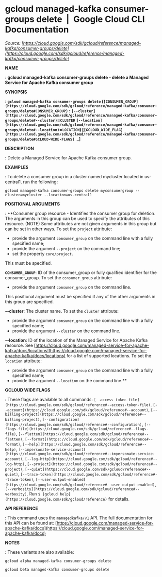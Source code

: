 # gcloud managed-kafka consumer-groups delete  |  Google Cloud CLI Documentation

*Source: [https://cloud.google.com/sdk/gcloud/reference/managed-kafka/consumer-groups/delete](https://cloud.google.com/sdk/gcloud/reference/managed-kafka/consumer-groups/delete)*

**NAME**

: **gcloud managed-kafka consumer-groups delete - delete a Managed Service for Apache Kafka consumer group**

**SYNOPSIS**

: **`gcloud managed-kafka consumer-groups delete` (`[CONSUMER_GROUP](https://cloud.google.com/sdk/gcloud/reference/managed-kafka/consumer-groups/delete#CONSUMER_GROUP)` : `[--cluster](https://cloud.google.com/sdk/gcloud/reference/managed-kafka/consumer-groups/delete#--cluster)`=`CLUSTER` `[--location](https://cloud.google.com/sdk/gcloud/reference/managed-kafka/consumer-groups/delete#--location)`=`LOCATION`) [`[GCLOUD_WIDE_FLAG](https://cloud.google.com/sdk/gcloud/reference/managed-kafka/consumer-groups/delete#GCLOUD-WIDE-FLAGS) …`]**

**DESCRIPTION**

: Delete a Managed Service for Apache Kafka consumer group.

**EXAMPLES**

: To delete a consumer group in a cluster named mycluster located in us-central1,
run the following:

```
gcloud managed-kafka consumer-groups delete myconsumergroup --cluster=mycluster --location=us-central1
```

**POSITIONAL ARGUMENTS**

: **Consumer group resource - Identifies the consumer group for deletion. The
arguments in this group can be used to specify the attributes of this resource.
(NOTE) Some attributes are not given arguments in this group but can be set in
other ways.
To set the `project` attribute:

- provide the argument `consumer_group` on the command line with a
fully specified name;
- provide the argument `--project` on the command line;
- set the property `core/project`.

This must be specified.

**`CONSUMER_GROUP`**:
ID of the consumer_group or fully qualified identifier for the consumer_group.
To set the `consumer_group` attribute:

- provide the argument `consumer_group` on the command line.

This positional argument must be specified if any of the other arguments in this
group are specified.

**--cluster**:
The cluster name.
To set the `cluster` attribute:

- provide the argument `consumer_group` on the command line with a
fully specified name;
- provide the argument `--cluster` on the command line.

**--location**:
ID of the location of the Managed Service for Apache Kafka resource. See [https://cloud.google.com/managed-service-for-apache-kafka/docs/locations](https://cloud.google.com/managed-service-for-apache-kafka/docs/locations)
for a list of supported locations.
To set the `location` attribute:

- provide the argument `consumer_group` on the command line with a
fully specified name;
- provide the argument `--location` on the command line.**

**GCLOUD WIDE FLAGS**

: These flags are available to all commands: `[--access-token-file](https://cloud.google.com/sdk/gcloud/reference#--access-token-file)`,
`[--account](https://cloud.google.com/sdk/gcloud/reference#--account)`, `[--billing-project](https://cloud.google.com/sdk/gcloud/reference#--billing-project)`,
`[--configuration](https://cloud.google.com/sdk/gcloud/reference#--configuration)`,
`[--flags-file](https://cloud.google.com/sdk/gcloud/reference#--flags-file)`,
`[--flatten](https://cloud.google.com/sdk/gcloud/reference#--flatten)`, `[--format](https://cloud.google.com/sdk/gcloud/reference#--format)`, `[--help](https://cloud.google.com/sdk/gcloud/reference#--help)`, `[--impersonate-service-account](https://cloud.google.com/sdk/gcloud/reference#--impersonate-service-account)`,
`[--log-http](https://cloud.google.com/sdk/gcloud/reference#--log-http)`,
`[--project](https://cloud.google.com/sdk/gcloud/reference#--project)`, `[--quiet](https://cloud.google.com/sdk/gcloud/reference#--quiet)`, `[--trace-token](https://cloud.google.com/sdk/gcloud/reference#--trace-token)`, `[--user-output-enabled](https://cloud.google.com/sdk/gcloud/reference#--user-output-enabled)`,
`[--verbosity](https://cloud.google.com/sdk/gcloud/reference#--verbosity)`.
Run `$ [gcloud help](https://cloud.google.com/sdk/gcloud/reference)` for details.

**API REFERENCE**

: This command uses the `managedkafka/v1` API. The full documentation
for this API can be found at: [https://cloud.google.com/managed-service-for-apache-kafka/docs](https://cloud.google.com/managed-service-for-apache-kafka/docs)

**NOTES**

: These variants are also available:

```
gcloud alpha managed-kafka consumer-groups delete
```

```
gcloud beta managed-kafka consumer-groups delete
```